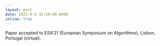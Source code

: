 ```yaml
---
layout: post
date: 2021-9-6 15:59:00-0400
inline: true
---
```


Paper accepted to ESA'21 (European Symposium on Algorithms), Lisbon, Portugal (virtual).
